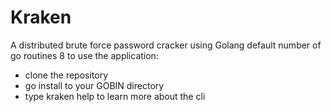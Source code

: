 # Kraken
 A distributed brute force password cracker using Golang
 default number of go routines 8 
 to use the application: 

  * clone the repository
  * go install to your GOBIN directory 
  * type kraken help to learn more about the cli


